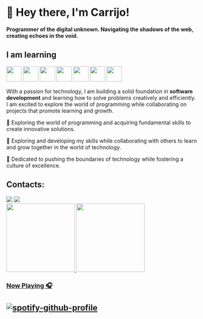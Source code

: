 # 👋 Hey there, I'm Carrijo!
**Programmer of the digital unknown. Navigating the shadows of the web, creating echoes in the void.**

## I am learning

<img loading="lazy" src="https://cdn.jsdelivr.net/gh/devicons/devicon@latest/icons/python/python-original.svg" width="40" height="40"/> <img loading="lazy" src="https://cdn.jsdelivr.net/gh/devicons/devicon@latest/icons/git/git-original.svg" width="40" height="40"/> <img src="https://cdn.jsdelivr.net/gh/devicons/devicon@latest/icons/selenium/selenium-original.svg" width="40" height="40"/> <img src="https://cdn.jsdelivr.net/gh/devicons/devicon@latest/icons/javascript/javascript-original.svg" width="40" height="40"/> <img src="https://cdn.jsdelivr.net/gh/devicons/devicon@latest/icons/css3/css3-original.svg" width="40" height="40"/>  <img src="https://cdn.jsdelivr.net/gh/devicons/devicon@latest/icons/react/react-original.svg" width="40" height="40"/> 
<img src="https://cdn.jsdelivr.net/gh/devicons/devicon@latest/icons/html5/html5-original.svg" width="40" height="40"/>
          

With a passion for technology, I am building a solid foundation in **software development** and learning how to solve problems creatively and efficiently. I am excited to explore the world of programming while collaborating on projects that promote learning and growth.

🔭 Exploring the world of programming and acquiring fundamental skills to create innovative solutions.

🌱 Exploring and developing my skills while collaborating with others to learn and grow together in the world of technology.

🚀 Dedicated to pushing the boundaries of technology while fostering a culture of excellence.



 ## Contacts:

<div>
<a href="devleandrocarrijo@outlook.com"> <img loading="lazy" src="https://img.shields.io/badge/Outlook-0078D4?style=for-the-badge&logo=microsoft-outlook&logoColor=white" target="_blank"></a>
<a href="https://www.linkedin.com/in/leandrocarrijo/" target="_blank"> <img loading="lazy" src="https://img.shields.io/badge/-LinkedIn-%230077B5?style=for-the-badge&logo=linkedin&logoColor=white" target="_blank"></a>   
</div>         
          
<div>
<a href="https://github.com/DevLeandroCarrijo">
<img loading="lazy" height="180em" src="https://github-readme-stats.vercel.app/api/top-langs/?username=sDevLeandroCarrijo&layout=compact&langs_count=7&theme=dracula"/>
<img loading="lazy" height="180em" src="https://github-readme-stats.vercel.app/api?username=DevLeandroCarrijo&show_icons=true&theme=dracula&include_all_commits=true&count_private=true"/>
</div>     




### Now Playing 🎧

[![spotify-github-profile](https://spotify-github-profile.kittinanx.com/api/view?uid=leandrocarrijo.lc&cover_image=true&theme=default&show_offline=false&background_color=121212&interchange=false)](https://github.com/kittinan/spotify-github-profile)
---



<!---
LCarrijo/LCarrijo is a ✨ special ✨ repository because its `README.md` (this file) appears on your GitHub profile.
You can click the Preview link to take a look at your changes.
--->

